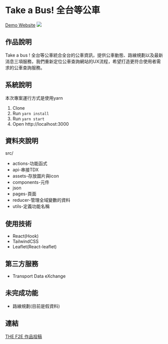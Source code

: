 # Take a Bus! 全台等公車

[Demo Website]()
![](https://i.imgur.com/E4Zxf7K.png)

## 作品說明

Take a bus ! 全台等公車統合全台的公車資訊，提供公車動態、路線規劃以及最新消息三項服務，我們重新定位公車查詢網站的UX流程，希望打造更符合使用者需求的公車查詢服務。

## 系統說明
本次專案運行方式是使用yarn
1. Clone
2. Run `yarn install`
3. Run `yarn start`
4. Open http://localhost:3000

## 資料夾說明
src/
* actions-功能函式
* api-串接TDX
* assets-存放圖片與icon
* components-元件
* json
* pages-頁面
* reducer-管理全域變數的資料
* utils-定義功能名稱


## 使用技術

- React(Hook)
- TailwindCSS
- Leaflet(React-leaflet)

## 第三方服務

- Transport Data eXchange



## 未完成功能
- 路線規劃(目前是假資料)

## 連結
[THE F2E 作品投稿]()